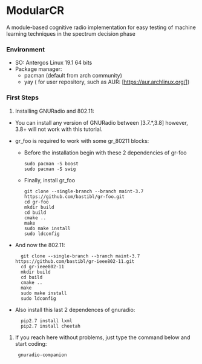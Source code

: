 # ModularCR
A module-based cognitive radio implementation for easy testing of machine learning techniques in the spectrum decision phase

### Environment
  
  * SO: Antergos Linux 19.1 64 bits
  * Package manager:
    * pacman (default from arch community)
    * yay ( for user repository, such as AUR: [https://aur.archlinux.org/])
  
### First Steps

1. Installing GNURadio and 802.11:

* You can install any version of GNURadio between ]3.7.\*,3.8] however, 3.8+ will not work with this tutorial.
  
* gr_foo is required to work with some gr_80211 blocks:
  
  * Before the installation begin with these 2 dependencies of gr-foo
  
        sudo pacman -S boost
        sudo pacman -S swig
  
  * Finally, install gr_foo

        git clone --single-branch --branch maint-3.7 https://github.com/bastibl/gr-foo.git
        cd gr-foo
        mkdir build
        cd build
        cmake ..
        make
        sudo make install
        sudo ldconfig

* And now the 802.11:

        git clone --single-branch --branch maint-3.7 https://github.com/bastibl/gr-ieee802-11.git
        cd gr-ieee802-11
        mkdir build
        cd build
        cmake ..
        make
        sudo make install
        sudo ldconfig

* Also install this last 2 dependences of gnuradio:
      
        pip2.7 install lxml
        pip2.7 install cheetah
        
1. If you reach here without problems, just type the command below and start coding:

        gnuradio-companion
       
